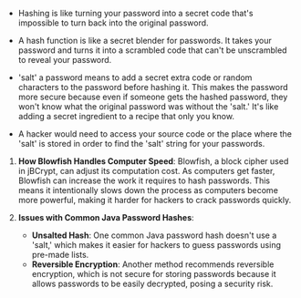 - Hashing is like turning your password into a secret code that's impossible to turn back into the original password.

- A hash function is like a secret blender for passwords. It takes your password and turns it into a scrambled code that can't be unscrambled to reveal your password.


- 'salt' a password means to add a secret extra code or random characters to the password before hashing it. This makes the password more secure because even if someone gets the hashed password, they won't know what the original password was without the 'salt.' It's like adding a secret ingredient to a recipe that only you know.

- A hacker would need to access your source code or the place where the 'salt' is stored in order to find the 'salt' string for your passwords.


1. **How Blowfish Handles Computer Speed**: Blowfish, a block cipher used in jBCrypt, can adjust its computation cost. As computers get faster, Blowfish can increase the work it requires to hash passwords. This means it intentionally slows down the process as computers become more powerful, making it harder for hackers to crack passwords quickly.

2. **Issues with Common Java Password Hashes**:
   - **Unsalted Hash**: One common Java password hash doesn't use a 'salt,' which makes it easier for hackers to guess passwords using pre-made lists.
   - **Reversible Encryption**: Another method recommends reversible encryption, which is not secure for storing passwords because it allows passwords to be easily decrypted, posing a security risk.
